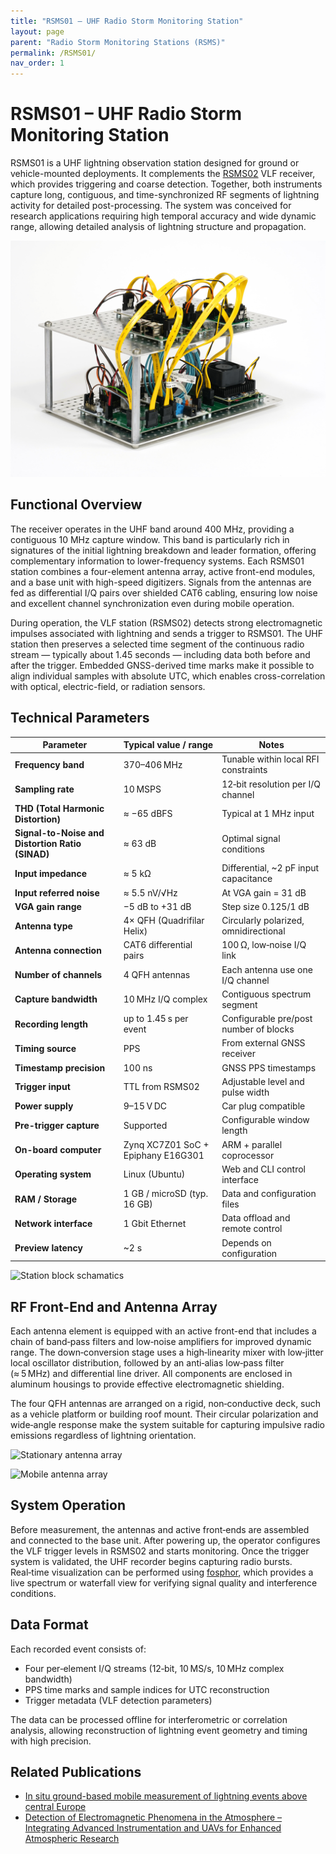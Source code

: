 ```yaml
---
title: "RSMS01 – UHF Radio Storm Monitoring Station"
layout: page
parent: "Radio Storm Monitoring Stations (RSMS)"
permalink: /RSMS01/
nav_order: 1
---
```


# RSMS01 – UHF Radio Storm Monitoring Station

RSMS01 is a UHF lightning observation station designed for ground or vehicle-mounted deployments. It complements the [RSMS02](/RSMS02/) VLF receiver, which provides triggering and coarse detection. Together, both instruments capture long, contiguous, and time-synchronized RF segments of lightning activity for detailed post-processing. The system was conceived for research applications requiring high temporal accuracy and wide dynamic range, allowing detailed analysis of lightning structure and propagation.

![Lightning signal receiver RSMS01](https://raw.githubusercontent.com/UniversalScientificTechnologies/RSMS01/refs/heads/RSMS01B/DOC/SRC/img/RSMS01B_receiver.jpg "UHF lightnig signal receiver RSMS01")

## Functional Overview

The receiver operates in the UHF band around 400 MHz, providing a contiguous 10 MHz capture window. This band is particularly rich in signatures of the initial lightning breakdown and leader formation, offering complementary information to lower-frequency systems. Each RSMS01 station combines a four-element antenna array, active front-end modules, and a base unit with high-speed digitizers. Signals from the antennas are fed as differential I/Q pairs over shielded CAT6 cabling, ensuring low noise and excellent channel synchronization even during mobile operation.

During operation, the VLF station (RSMS02) detects strong electromagnetic impulses associated with lightning and sends a trigger to RSMS01. The UHF station then preserves a selected time segment of the continuous radio stream — typically about 1.45 seconds — including data both before and after the trigger. Embedded GNSS-derived time marks make it possible to align individual samples with absolute UTC, which enables cross-correlation with optical, electric-field, or radiation sensors.

## Technical Parameters

| Parameter             | Typical value / range      | Notes                                 |
| --------------------- | -------------------------- | ------------------------------------- |
| **Frequency band**    | 370–406 MHz                | Tunable within local RFI constraints  |
| **Sampling rate**     | 10 MSPS                    | 12‑bit resolution per I/Q channel     |
| **THD (Total Harmonic Distortion)** | ≈ −65 dBFS                         | Typical at 1 MHz input                |
| **Signal-to-Noise and Distortion Ratio  (SINAD)**                           | ≈ 63 dB                         | Optimal signal conditions       |
| **Input impedance**                 | ≈ 5 kΩ                             | Differential, ~2 pF input capacitance |
| **Input referred noise**            | ≈ 5.5 nV/√Hz                       | At VGA gain = 31 dB                   |
| **VGA gain range**                  | −5 dB to +31 dB                    | Step size 0.125/1 dB                  |
| **Antenna type**      | 4× QFH (Quadrifilar Helix) | Circularly polarized, omnidirectional |
| **Antenna connection**    | CAT6 differential pairs    | 100 Ω, low‑noise I/Q link             |
| **Number of channels**              | 4 QFH antennas    | Each antenna use one I/Q channel |
| **Capture bandwidth** | 10 MHz I/Q complex         | Contiguous spectrum segment           |
| **Recording length**  | up to 1.45 s per event      | Configurable pre/post number of blocks        |
| **Timing source**     | PPS                   | From external GNSS receiver   |
| **Timestamp precision**             | 100 ns                             | GNSS PPS timestamps                |
| **Trigger input**     | TTL from RSMS02            | Adjustable level and pulse width      |
| **Power supply**      | 9–15 V DC                  |  Car plug compatible           |
| **Pre-trigger capture**             | Supported                          | Configurable window length            |
| **On-board computer**                | Zynq XC7Z01 SoC + Epiphany E16G301 | ARM + parallel coprocessor            |
| **Operating system**                | Linux (Ubuntu)                     | Web and CLI control interface         |
| **RAM / Storage**                   | 1 GB / microSD (typ. 16 GB)        | Data and configuration files          |
| **Network interface**               | 1 Gbit Ethernet                    | Data offload and remote control       |
| **Preview latency**                 | ~2 s                               | Depends on configuration              |


![Station block schamatics](https://raw.githubusercontent.com/UniversalScientificTechnologies/RSMS01/refs/heads/RSMS01B/DOC/SRC/img/RSMS_receiver.png "Overview of interconnection of station components")


## RF Front-End and Antenna Array

Each antenna element is equipped with an active front-end that includes a chain of band‑pass filters and low‑noise amplifiers for improved dynamic range. The down‑conversion stage uses a high‑linearity mixer with low‑jitter local oscillator distribution, followed by an anti‑alias low‑pass filter (≈ 5 MHz) and differential line driver. All components are enclosed in aluminum housings to provide effective electromagnetic shielding.

The four QFH antennas are arranged on a rigid, non‑conductive deck, such as a vehicle platform or building roof mount. Their circular polarization and wide‑angle response make the system suitable for capturing impulsive radio emissions regardless of lightning orientation.

![Stationary antenna array](https://raw.githubusercontent.com/UniversalScientificTechnologies/RSMS01/refs/heads/RSMS01B/DOC/SRC/img/Stationary_array.jpg "Stationary antenna array on an observatory roof")

![Mobile antenna array](https://raw.githubusercontent.com/UniversalScientificTechnologies/RSMS01/refs/heads/RSMS01B/DOC/SRC/img/mobile_array.jpg "Mobile antenna array on a car roof")


## System Operation

Before measurement, the antennas and active front‑ends are assembled and connected to the base unit. After powering up, the operator configures the VLF trigger levels in RSMS02 and starts monitoring. Once the trigger system is validated, the UHF recorder begins capturing radio bursts. Real‑time visualization can be performed using [fosphor](https://osmocom.org/projects/sdr/wiki/fosphor), which provides a live spectrum or waterfall view for verifying signal quality and interference conditions.

## Data Format

Each recorded event consists of:

* Four per‑element I/Q streams (12‑bit, 10 MS/s, 10 MHz complex bandwidth)
* PPS time marks and sample indices for UTC reconstruction
* Trigger metadata (VLF detection parameters)

The data can be processed offline for interferometric or correlation analysis, allowing reconstruction of lightning event geometry and timing with high precision.

## Related Publications

* [In situ ground-based mobile measurement of lightning events above central Europe](https://amt.copernicus.org/articles/16/547/2023/)
* [Detection of Electromagnetic Phenomena in the Atmosphere – Integrating Advanced Instrumentation and UAVs for Enhanced Atmospheric Research](https://dspace.cvut.cz/handle/10467/120570)

